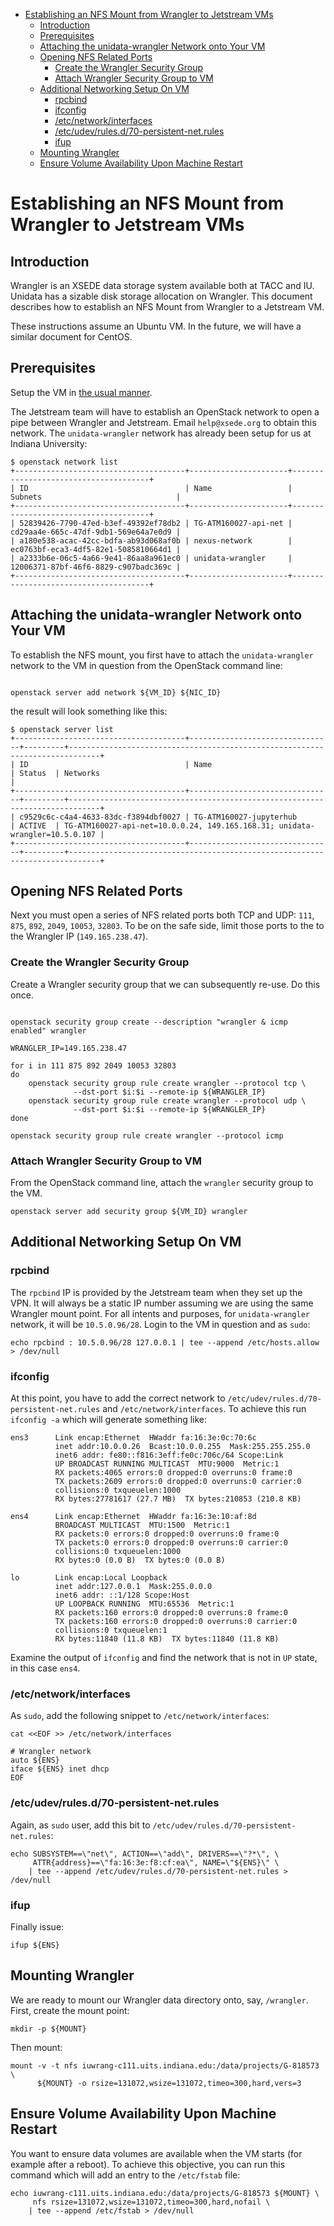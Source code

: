- [Establishing an NFS Mount from Wrangler to Jetstream VMs](#h:6F2C5533)
  - [Introduction](#h:21834535)
  - [Prerequisites](#h:F402F677)
  - [Attaching the unidata-wrangler Network onto Your VM](#h:4295622E)
  - [Opening NFS Related Ports](#h:86EAF003)
    - [Create the Wrangler Security Group](#h:C3E31F14)
    - [Attach Wrangler Security Group to VM](#h:FE477C60)
  - [Additional Networking Setup On VM](#h:8CC1C481)
    - [rpcbind](#h:4F9D6A34)
    - [ifconfig](#h:BF5FABB7)
    - [/etc/network/interfaces](#h:95D34D99)
    - [/etc/udev/rules.d/70-persistent-net.rules](#h:C4236EE6)
    - [ifup](#h:2188C4A9)
  - [Mounting Wrangler](#h:26D0062F)
  - [Ensure Volume Availability Upon Machine Restart](#h:D458816F)



<a id="h:6F2C5533"></a>

# Establishing an NFS Mount from Wrangler to Jetstream VMs


<a id="h:21834535"></a>

## Introduction

Wrangler is an XSEDE data storage system available both at TACC and IU. Unidata has a sizable disk storage allocation on Wrangler. This document describes how to establish an NFS Mount from Wrangler to a Jetstream VM.

These instructions assume an Ubuntu VM. In the future, we will have a similar document for CentOS.


<a id="h:F402F677"></a>

## Prerequisites

Setup the VM in [the usual manner](https://github.com/Unidata/xsede-jetstream/blob/master/vm-init-readme.md).

The Jetstream team will have to establish an OpenStack network to open a pipe between Wrangler and Jetstream. Email `help@xsede.org` to obtain this network. The `unidata-wrangler` network has already been setup for us at Indiana University:

```shell
$ openstack network list
+--------------------------------------+----------------------+--------------------------------------+
| ID                                   | Name                 | Subnets                              |
+--------------------------------------+----------------------+--------------------------------------+
| 52839426-7790-47ed-b3ef-49392ef78db2 | TG-ATM160027-api-net | cd29aa4e-665c-47df-9db1-569e64a7e0d9 |
| a180e538-acac-42cc-bdfa-ab93d068af0b | nexus-network        | ec0763bf-eca3-4df5-82e1-5085810664d1 |
| a2333b6e-06c5-4a66-9e41-86aa8a961ec0 | unidata-wrangler     | 12006371-87bf-46f6-8829-c907badc369c |
+--------------------------------------+----------------------+--------------------------------------+
```


<a id="h:4295622E"></a>

## Attaching the unidata-wrangler Network onto Your VM

To establish the NFS mount, you first have to attach the `unidata-wrangler` network to the VM in question from the OpenStack command line:

```shell

openstack server add network ${VM_ID} ${NIC_ID}
```

the result will look something like this:

```shell
$ openstack server list
+--------------------------------------+--------------------------------+---------+-----------------------------------------------------------------------------+
| ID                                   | Name                           | Status  | Networks                                                                    |
+--------------------------------------+--------------------------------+---------+-----------------------------------------------------------------------------+
| c9529c6c-c4a4-4633-83dc-f3894dbf0027 | TG-ATM160027-jupyterhub        | ACTIVE  | TG-ATM160027-api-net=10.0.0.24, 149.165.168.31; unidata-wrangler=10.5.0.107 |
+--------------------------------------+--------------------------------+---------+-----------------------------------------------------------------------------+
```


<a id="h:86EAF003"></a>

## Opening NFS Related Ports

Next you must open a series of NFS related ports both TCP and UDP: `111`, `875`, `892`, `2049`, `10053`, `32803`. To be on the safe side, limit those ports to the to the Wrangler IP (`149.165.238.47`).


<a id="h:C3E31F14"></a>

### Create the Wrangler Security Group

Create a Wrangler security group that we can subsequently re-use. Do this once.

```shell

openstack security group create --description "wrangler & icmp enabled" wrangler

WRANGLER_IP=149.165.238.47

for i in 111 875 892 2049 10053 32803
do
    openstack security group rule create wrangler --protocol tcp \
              --dst-port $i:$i --remote-ip ${WRANGLER_IP}
    openstack security group rule create wrangler --protocol udp \
              --dst-port $i:$i --remote-ip ${WRANGLER_IP}
done

openstack security group rule create wrangler --protocol icmp
```


<a id="h:FE477C60"></a>

### Attach Wrangler Security Group to VM

From the OpenStack command line, attach the `wrangler` security group to the VM.

```shell
openstack server add security group ${VM_ID} wrangler
```


<a id="h:8CC1C481"></a>

## Additional Networking Setup On VM


<a id="h:4F9D6A34"></a>

### rpcbind

The `rpcbind` IP is provided by the Jetstream team when they set up the VPN. It will always be a static IP number assuming we are using the same Wrangler mount point. For all intents and purposes, for `unidata-wrangler` network, it will be `10.5.0.96/28`. Login to the VM in question and as `sudo`:

```shell
echo rpcbind : 10.5.0.96/28 127.0.0.1 | tee --append /etc/hosts.allow > /dev/null
```


<a id="h:BF5FABB7"></a>

### ifconfig

At this point, you have to add the correct network to `/etc/udev/rules.d/70-persistent-net.rules` and `/etc/network/interfaces`. To achieve this run `ifconfig -a` which will generate something like:

```shell
ens3      Link encap:Ethernet  HWaddr fa:16:3e:0c:70:6c
          inet addr:10.0.0.26  Bcast:10.0.0.255  Mask:255.255.255.0
          inet6 addr: fe80::f816:3eff:fe0c:706c/64 Scope:Link
          UP BROADCAST RUNNING MULTICAST  MTU:9000  Metric:1
          RX packets:4065 errors:0 dropped:0 overruns:0 frame:0
          TX packets:2609 errors:0 dropped:0 overruns:0 carrier:0
          collisions:0 txqueuelen:1000
          RX bytes:27781617 (27.7 MB)  TX bytes:210853 (210.8 KB)

ens4      Link encap:Ethernet  HWaddr fa:16:3e:10:af:8d
          BROADCAST MULTICAST  MTU:1500  Metric:1
          RX packets:0 errors:0 dropped:0 overruns:0 frame:0
          TX packets:0 errors:0 dropped:0 overruns:0 carrier:0
          collisions:0 txqueuelen:1000
          RX bytes:0 (0.0 B)  TX bytes:0 (0.0 B)

lo        Link encap:Local Loopback
          inet addr:127.0.0.1  Mask:255.0.0.0
          inet6 addr: ::1/128 Scope:Host
          UP LOOPBACK RUNNING  MTU:65536  Metric:1
          RX packets:160 errors:0 dropped:0 overruns:0 frame:0
          TX packets:160 errors:0 dropped:0 overruns:0 carrier:0
          collisions:0 txqueuelen:1
          RX bytes:11840 (11.8 KB)  TX bytes:11840 (11.8 KB)
```

Examine the output of `ifconfig` and find the network that is not in `UP` state, in this case `ens4`.


<a id="h:95D34D99"></a>

### /etc/network/interfaces

As `sudo`, add the following snippet to `/etc/network/interfaces`:

```shell
cat <<EOF >> /etc/network/interfaces

# Wrangler network
auto ${ENS}
iface ${ENS} inet dhcp
EOF
```


<a id="h:C4236EE6"></a>

### /etc/udev/rules.d/70-persistent-net.rules

Again, as `sudo` user, add this bit to `/etc/udev/rules.d/70-persistent-net.rules`:

```shell
echo SUBSYSTEM==\"net\", ACTION==\"add\", DRIVERS==\"?*\", \
     ATTR{address}==\"fa:16:3e:f8:cf:ea\", NAME=\"${ENS}\" \
    | tee --append /etc/udev/rules.d/70-persistent-net.rules > /dev/null
```


<a id="h:2188C4A9"></a>

### ifup

Finally issue:

```shell
ifup ${ENS}
```


<a id="h:26D0062F"></a>

## Mounting Wrangler

We are ready to mount our Wrangler data directory onto, say, `/wrangler`. First, create the mount point:

```shell
mkdir -p ${MOUNT}
```

Then mount:

```shell
mount -v -t nfs iuwrang-c111.uits.indiana.edu:/data/projects/G-818573 \
      ${MOUNT} -o rsize=131072,wsize=131072,timeo=300,hard,vers=3
```


<a id="h:D458816F"></a>

## Ensure Volume Availability Upon Machine Restart

You want to ensure data volumes are available when the VM starts (for example after a reboot). To achieve this objective, you can run this command which will add an entry to the `/etc/fstab` file:

```shell
echo iuwrang-c111.uits.indiana.edu:/data/projects/G-818573 ${MOUNT} \
     nfs rsize=131072,wsize=131072,timeo=300,hard,nofail \
    | tee --append /etc/fstab > /dev/null
```
